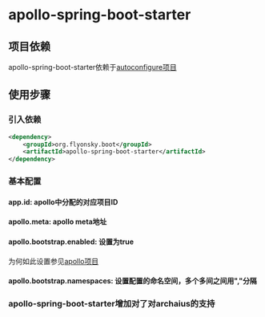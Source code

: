 # apollo-spring-boot-starter

## 项目依赖
apollo-spring-boot-starter依赖于[autoconfigure项目](https://github.com/flyonskycn/autoconfigure)

## 使用步骤
### 引入依赖
```xml
<dependency>
    <groupId>org.flyonsky.boot</groupId>
    <artifactId>apollo-spring-boot-starter</artifactId>
</dependency>
```
### 基本配置
#### app.id: apollo中分配的对应项目ID
#### apollo.meta: apollo meta地址
#### apollo.bootstrap.enabled: 设置为true
为何如此设置参见[apollo项目](https://github.com/ctripcorp/apollo/wiki/Java%E5%AE%A2%E6%88%B7%E7%AB%AF%E4%BD%BF%E7%94%A8%E6%8C%87%E5%8D%97)
#### apollo.bootstrap.namespaces: 设置配置的命名空间，多个多间之间用","分隔
### apollo-spring-boot-starter增加对了对archaius的支持
